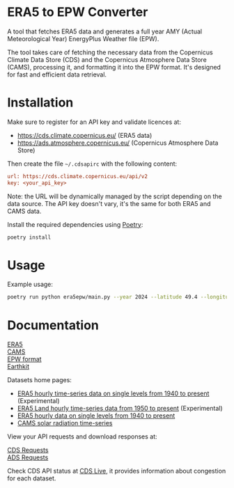 # ERA5 to EPW Converter

A tool that fetches ERA5 data and generates a full year AMY (Actual Meteorological Year) EnergyPlus Weather file (EPW).

The tool takes care of fetching the necessary data from the Copernicus Climate Data Store (CDS) and the Copernicus Atmosphere Data Store (CAMS),
processing it, and formatting it into the EPW format. It's designed for fast and efficient data retrieval.

# Installation

Make sure to register for an API key and validate licences at:

- https://cds.climate.copernicus.eu/ (ERA5 data)
- https://ads.atmosphere.copernicus.eu/ (Copernicus Atmosphere Data Store)

Then create the file `~/.cdsapirc` with the following content:

```ini
url: https://cds.climate.copernicus.eu/api/v2
key: <your_api_key>
```

Note: the URL will be dynamically managed by the script depending on the data source.
The API key doesn't vary, it's the same for both ERA5 and CAMS data.

Install the required dependencies using [Poetry](https://python-poetry.org/):

```bash
poetry install
```

# Usage

Example usage:

```bash
poetry run python era5epw/main.py --year 2024 --latitude 49.4 --longitude 0.1 --city-name "Le Havre" --elevation 0 --time-zone 1
```

# Documentation

[ERA5](https://confluence.ecmwf.int/display/CKB/ERA5%3A+data+documentation) \
[CAMS](https://ecmwf-projects.github.io/copernicus-training-cams/intro.html) \
[EPW format](https://designbuilder.co.uk/cahelp/Content/EnergyPlusWeatherFileFormat.htm) \
[Earthkit](https://github.com/ecmwf/earthkit-data/)

Datasets home pages:

- [ERA5 hourly time-series data on single levels from 1940 to present](https://cds.climate.copernicus.eu/datasets/reanalysis-era5-single-levels-timeseries) (Experimental)
- [ERA5 Land hourly time-series data from 1950 to present](https://cds.climate.copernicus.eu/datasets/reanalysis-era5-land-timeseries) (Experimental)
- [ERA5 hourly data on single levels from 1940 to present](https://cds.climate.copernicus.eu/datasets/reanalysis-era5-single-levels)
- [CAMS solar radiation time-series](https://ads.atmosphere.copernicus.eu/datasets/cams-solar-radiation-timeseries)

View your API requests and download responses at:

[CDS Requests](https://cds.climate.copernicus.eu/requests?tab=all) \
[ADS Requests](https://ads.atmosphere.copernicus.eu/requests?tab=all)

Check CDS API status at [CDS Live](https://cds.climate.copernicus.eu/live), it provides information about
congestion for each dataset.
